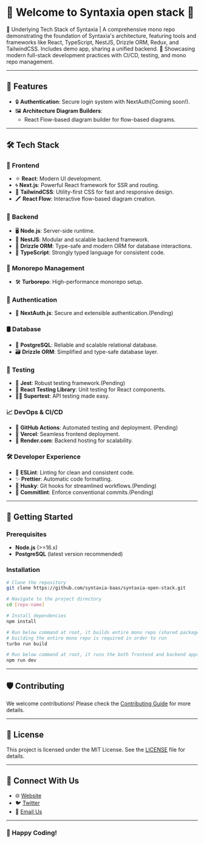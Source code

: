 # 🎉 **Welcome to Syntaxia open stack** 🎉

🔧 Underlying Tech Stack of Syntaxia | A comprehensive mono repo demonstrating the foundation of Syntaxia's architecture, featuring tools and frameworks like React, TypeScript, NestJS, Drizzle ORM, Redux, and TailwindCSS. Includes demo app, sharing a unified backend. 🚀 Showcasing modern full-stack development practices with CI/CD, testing, and mono repo management.

---

## 🌟 **Features**

- 🔒 **Authentication**: Secure login system with NextAuth(Coming soon!).
- 🖼️ **Architecture Diagram Builders**:
   - React Flow-based diagram builder for flow-based diagrams.

---

## 🛠️ **Tech Stack**

### 🎨 **Frontend**

- ⚛️ **React**: Modern UI development.
- 🌀 **Next.js**: Powerful React framework for SSR and routing.
- 🌟 **TailwindCSS**: Utility-first CSS for fast and responsive design.
- 🖍️ **React Flow**: Interactive flow-based diagram creation.

### 🔧 **Backend**

- 🖥️ **Node.js**: Server-side runtime.
- 🍹 **NestJS**: Modular and scalable backend framework.
- 💾 **Drizzle ORM**: Type-safe and modern ORM for database interactions.
- 📜 **TypeScript**: Strongly typed language for consistent code.

### 📂 **Monorepo Management**

- 🛠️ **Turborepo**: High-performance monorepo setup.

### 🔐 **Authentication**

- 🔑 **NextAuth.js**: Secure and extensible authentication.(Pending)

### 🛢️ **Database**

- 🐘 **PostgreSQL**: Reliable and scalable relational database.
- 🗃️ **Drizzle ORM**: Simplified and type-safe database layer.

### 🧪 **Testing**

- 🧪 **Jest**: Robust testing framework.(Pending)
- 🧩 **React Testing Library**: Unit testing for React components.
- 🕵️‍♂️ **Supertest**: API testing made easy.

### 📈 **DevOps & CI/CD**

- 🤖 **GitHub Actions**: Automated testing and deployment. (Pending)
- 🚀 **Vercel**: Seamless frontend deployment.
- 📡 **Render.com**: Backend hosting for scalability.

### 🛠️ **Developer Experience**

- 💅 **ESLint**: Linting for clean and consistent code.
- ✨ **Prettier**: Automatic code formatting.
- 🐾 **Husky**: Git hooks for streamlined workflows.(Pending)
- 🚦 **Commitlint**: Enforce conventional commits.(Pending)

---

## 🚀 **Getting Started**

### Prerequisites

- **Node.js** (>=16.x)
- **PostgreSQL** (latest version recommended)

### Installation

```bash
# Clone the repository
git clone https://github.com/syntaxia-baas/syntaxia-open-stack.git

# Navigate to the project directory
cd [repo-name]

# Install dependencies
npm install

# Run below command at root, it builds entire mono repo (shared packages, FE & BE)
# building the entire mono repo is required in order to run
turbo run build

# Run below command at root, it runs the both frontend and backend apps together
npm run dev
```

---

## 🛡️ **Contributing**

We welcome contributions! Please check the [Contributing Guide](CONTRIBUTING.md) for more details.

---

## 📜 **License**

This project is licensed under the MIT License. See the [LICENSE](LICENSE) file for details.

---

## 🤝 **Connect With Us**

- 🌐 [Website](https://yourappwebsite.com)
- 🐦 [Twitter](https://twitter.com/yourapp)
- 📧 [Email Us](mailto:contact@yourapp.com)

---

### **🚀 Happy Coding!**
